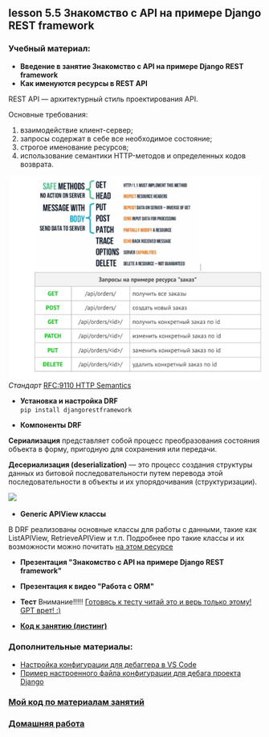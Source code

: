 ## lesson 5.5 Знакомство с API на примере Django REST framework

### Учебный материал:
- **Введение в занятие Знакомство с API на примере Django REST framework**
- **Как именуются ресурсы в REST API**

REST API — архитектурный стиль проектирования API.

Основные требования:

1. взаимодействие клиент-сервер;
2. запросы содержат в себе все необходимое состояние;
3. строгое именование ресурсов;
4. использование семантики HTTP-методов и определенных кодов возврата.

![Как_именуются_ресурсы.png](../lesson_5.5/images/Как_именуются_ресурсы.png) 
<br> *Стандарт* [RFC:9110 HTTP Semantics](https://datatracker.ietf.org/doc/html/rfc9110#name-methods)

- **Установка и настройка DRF**
<br> `pip install djangorestframework`

- **Компоненты DRF**

**Сериализация** представляет собой процесс преобразования состояния объекта в форму, пригодную для сохранения или передачи.

**Десериализация (deserialization)** — это процесс создания структуры данных из битовой последовательности путем перевода этой последовательности в объекты и их упорядочивания (структуризации).

![](https://images.app.goo.gl/mu5dbfYiYGRCgFRq7)

- **Generic APIView классы**

В DRF реализованы основные классы для работы с данными, такие как ListAPIView, RetrieveAPIView и т.п. Подробнее про такие классы и их возможности можно почитать [на этом ресурсе](https://www.django-rest-framework.org/api-guide/generic-views/)

- **Презентация "Знакомство с API на примере Django REST framework"**
- **Презентация к видео "Работа с ORM"**
- **Тест** Внимание!!!!! [Готовясь к тесту читай это и верь только этому! GPT врет! :)](https://datatracker.ietf.org/doc/html/rfc9110#name-methods)

- **[Код к занятию (листинг)](../DJ_code/orm_advanced)**

### Дополнительные материалы:

- [Настройка конфигурации для дебаггера в VS Code](../lesson_5.1/debug_config)
- [Пример настроенного файла конфигурации для дебага проекта Django](.vscode)

### [Мой код по материалам занятий](../lesson_5.1/dj_proect/)

### [Домашняя работа](../dj-homeworks/2.2-databases-2/)
